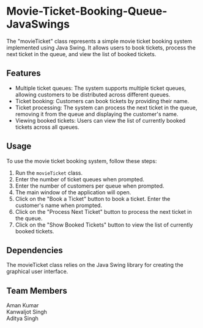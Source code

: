 # Movie-Ticket-Booking-Queue-JavaSwings

The "movieTicket" class represents a simple movie ticket booking system implemented using Java Swing. It allows users to book tickets, process the next ticket in the queue, and view the list of booked tickets.

## Features

- Multiple ticket queues: The system supports multiple ticket queues, allowing customers to be distributed across different queues.
- Ticket booking: Customers can book tickets by providing their name.
- Ticket processing: The system can process the next ticket in the queue, removing it from the queue and displaying the customer's name.
- Viewing booked tickets: Users can view the list of currently booked tickets across all queues.

## Usage

To use the movie ticket booking system, follow these steps:

1. Run the `movieTicket` class.
2. Enter the number of ticket queues when prompted.
3. Enter the number of customers per queue when prompted.
4. The main window of the application will open.
5. Click on the "Book a Ticket" button to book a ticket. Enter the customer's name when prompted.
6. Click on the "Process Next Ticket" button to process the next ticket in the queue.
7. Click on the "Show Booked Tickets" button to view the list of currently booked tickets.

## Dependencies

The movieTicket class relies on the Java Swing library for creating the graphical user interface.


## Team Members
Aman Kumar <br>
Kanwaljot Singh<br>
Aditya Singh
